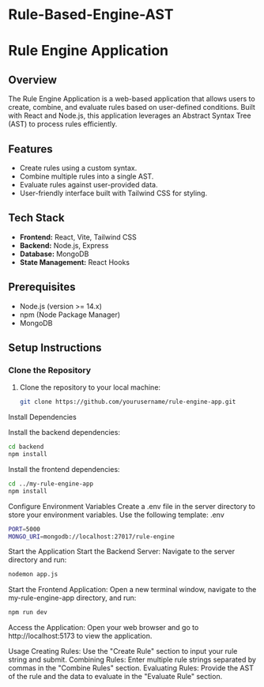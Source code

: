 # Rule-Based-Engine-AST
# Rule Engine Application

## Overview
The Rule Engine Application is a web-based application that allows users to create, combine, and evaluate rules based on user-defined conditions. Built with React and Node.js, this application leverages an Abstract Syntax Tree (AST) to process rules efficiently.

## Features
- Create rules using a custom syntax.
- Combine multiple rules into a single AST.
- Evaluate rules against user-provided data.
- User-friendly interface built with Tailwind CSS for styling.

## Tech Stack
- **Frontend:** React, Vite, Tailwind CSS
- **Backend:** Node.js, Express
- **Database:** MongoDB 
- **State Management:** React Hooks

## Prerequisites
- Node.js (version >= 14.x)
- npm (Node Package Manager)
- MongoDB 

## Setup Instructions

### Clone the Repository
1. Clone the repository to your local machine:
   ```bash
   git clone https://github.com/yourusername/rule-engine-app.git
   
Install Dependencies

Install the backend dependencies:
```bash
cd backend
npm install
```
Install the frontend dependencies:
```bash
cd ../my-rule-engine-app
npm install
```
Configure Environment Variables
Create a .env file in the server directory to store your environment variables. Use the following template:
.env
```bash
PORT=5000
MONGO_URI=mongodb://localhost:27017/rule-engine
```
Start the Application
Start the Backend Server: Navigate to the server directory and run:
```bash
nodemon app.js
```
Start the Frontend Application: Open a new terminal window, navigate to the my-rule-engine-app directory, and run:

```bash
npm run dev
```
Access the Application: Open your web browser and go to http://localhost:5173 to view the application.

Usage
Creating Rules: Use the "Create Rule" section to input your rule string and submit.
Combining Rules: Enter multiple rule strings separated by commas in the "Combine Rules" section.
Evaluating Rules: Provide the AST of the rule and the data to evaluate in the "Evaluate Rule" section.
